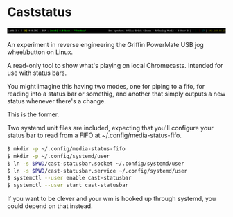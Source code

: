 Caststatus
======

![](example-bar.png)

An experiment in reverse engineering the Griffin PowerMate USB jog
wheel/button on Linux.

A read-only tool to show what's playing on local Chromecasts. Intended for use
with status bars.

You might imagine this having two modes, one for piping to a fifo, for
reading into a status bar or somethig, and another that simply outputs a new
status whenever there's a change.

This is the former.

Two systemd unit files are included, expecting that you'll configure your
status bar to read from a FIFO at ~/.config/media-status-fifo.

```bash
$ mkdir -p ~/.config/media-status-fifo
$ mkdir -p ~/.config/systemd/user
$ ln -s $PWD/cast-statusbar.socket ~/.config/systemd/user
$ ln -s $PWD/cast-statusbar.service ~/.config/systemd/user
$ systemctl --user enable cast-statusbar
$ systemctl --user start cast-statusbar
```

If you want to be clever and your wm is hooked up through systemd, you could
depend on that instead.
